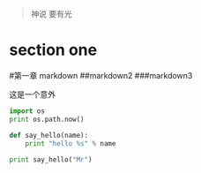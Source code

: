 > 神说 要有光


# section one 
#第一章 markdown
##markdown2
###markdown3

这是一个意外
```python
import os
print os.path.now()

def say_hello(name):
    print "hello %s" % name
 
print say_hello("Mr")
```
